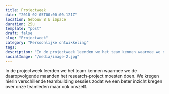 ```yaml
---
title: Projectweek
date: "2018-02-05T00:00:00.121Z"
location: Gebouw B & iSpace
duration: 25u
template: "post"
draft: false
slug: "Projectweek"
category: "Persoonlijke ontwikkeling"
tags:
description: "In de projectweek leerden we het team kennen waarmee we de daaropvolgende maanden het research-project moesten doen ..."
socialImage: "/media/image-2.jpg"
---
```


<!-- ![Ida](/media/portfolio/ida.png) -->

In de projectweek leerden we het team kennen waarmee we de daaropvolgende maanden het research-project moesten doen. We kregen hierin verschillende teambuilding sessies zodat we een beter inzicht kregen over onze teamleden maar ook onszelf.
